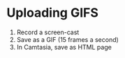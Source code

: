 # Uploading GIFS

1. Record a screen-cast  
2. Save as a GIF (15 frames a second)  
3. In Camtasia, save as HTML page  

